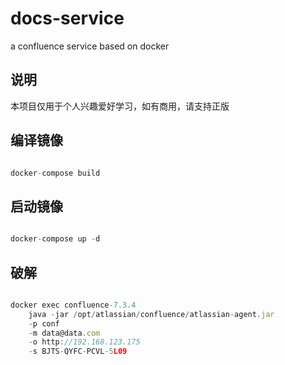 # docs-service

a confluence service based on docker

## 说明

本项目仅用于个人兴趣爱好学习，如有商用，请支持正版

## 编译镜像

```js

docker-compose build

```

## 启动镜像

```js

docker-compose up -d

```

## 破解

```js

docker exec confluence-7.3.4  
    java -jar /opt/atlassian/confluence/atlassian-agent.jar
    -p conf
    -m data@data.com
    -o http://192.168.123.175
    -s BJTS-QYFC-PCVL-5L09

```
